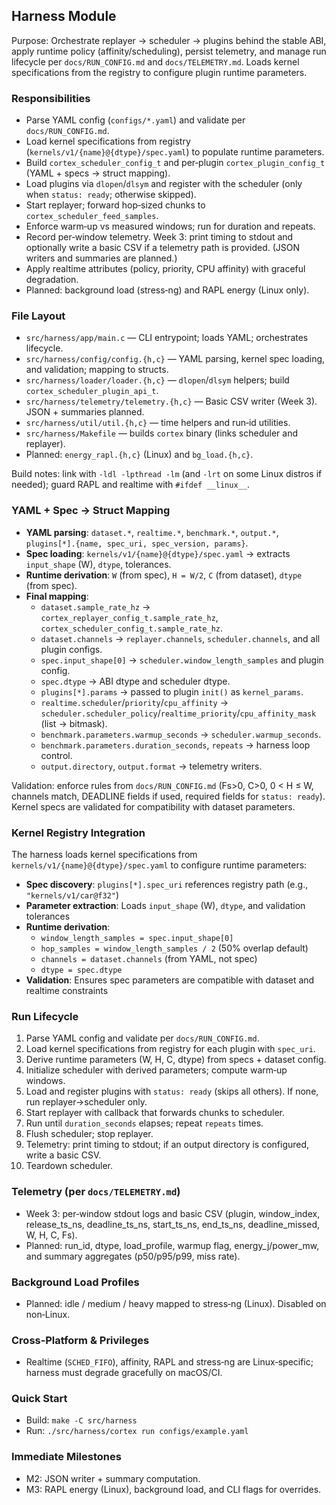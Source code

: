 ## Harness Module

Purpose: Orchestrate replayer → scheduler → plugins behind the stable ABI, apply runtime policy (affinity/scheduling), persist telemetry, and manage run lifecycle per `docs/RUN_CONFIG.md` and `docs/TELEMETRY.md`. Loads kernel specifications from the registry to configure plugin runtime parameters.

### Responsibilities
- Parse YAML config (`configs/*.yaml`) and validate per `docs/RUN_CONFIG.md`.
- Load kernel specifications from registry (`kernels/v1/{name}@{dtype}/spec.yaml`) to populate runtime parameters.
- Build `cortex_scheduler_config_t` and per‑plugin `cortex_plugin_config_t` (YAML + specs → struct mapping).
- Load plugins via `dlopen`/`dlsym` and register with the scheduler (only when `status: ready`; otherwise skipped).
- Start replayer; forward hop‑sized chunks to `cortex_scheduler_feed_samples`.
- Enforce warm‑up vs measured windows; run for duration and repeats.
- Record per‑window telemetry. Week 3: print timing to stdout and optionally write a basic CSV if a telemetry path is provided. (JSON writers and summaries are planned.)
- Apply realtime attributes (policy, priority, CPU affinity) with graceful degradation.
- Planned: background load (stress‑ng) and RAPL energy (Linux only).

### File Layout
- `src/harness/app/main.c` — CLI entrypoint; loads YAML; orchestrates lifecycle.
- `src/harness/config/config.{h,c}` — YAML parsing, kernel spec loading, and validation; mapping to structs.
- `src/harness/loader/loader.{h,c}` — `dlopen`/`dlsym` helpers; build `cortex_scheduler_plugin_api_t`.
- `src/harness/telemetry/telemetry.{h,c}` — Basic CSV writer (Week 3). JSON + summaries planned.
- `src/harness/util/util.{h,c}` — time helpers and run‑id utilities.
- `src/harness/Makefile` — builds `cortex` binary (links scheduler and replayer).
- Planned: `energy_rapl.{h,c}` (Linux) and `bg_load.{h,c}`.

Build notes: link with `-ldl -lpthread -lm` (and `-lrt` on some Linux distros if needed); guard RAPL and realtime with `#ifdef __linux__`.

### YAML + Spec → Struct Mapping
- **YAML parsing**: `dataset.*`, `realtime.*`, `benchmark.*`, `output.*`, `plugins[*].{name, spec_uri, spec_version, params}`.
- **Spec loading**: `kernels/v1/{name}@{dtype}/spec.yaml` → extracts `input_shape` (W), `dtype`, tolerances.
- **Runtime derivation**: `W` (from spec), `H = W/2`, `C` (from dataset), `dtype` (from spec).
- **Final mapping**:
  - `dataset.sample_rate_hz` → `cortex_replayer_config_t.sample_rate_hz`, `cortex_scheduler_config_t.sample_rate_hz`.
  - `dataset.channels` → `replayer.channels`, `scheduler.channels`, and all plugin configs.
  - `spec.input_shape[0]` → `scheduler.window_length_samples` and plugin config.
  - `spec.dtype` → ABI dtype and scheduler dtype.
  - `plugins[*].params` → passed to plugin `init()` as `kernel_params`.
  - `realtime.scheduler`/`priority`/`cpu_affinity` → `scheduler.scheduler_policy`/`realtime_priority`/`cpu_affinity_mask` (list → bitmask).
  - `benchmark.parameters.warmup_seconds` → `scheduler.warmup_seconds`.
  - `benchmark.parameters.duration_seconds`, `repeats` → harness loop control.
  - `output.directory`, `output.format` → telemetry writers.

Validation: enforce rules from `docs/RUN_CONFIG.md` (Fs>0, C>0, 0 < H ≤ W, channels match, DEADLINE fields if used, required fields for `status: ready`). Kernel specs are validated for compatibility with dataset parameters.

### Kernel Registry Integration

The harness loads kernel specifications from `kernels/v1/{name}@{dtype}/spec.yaml` to configure runtime parameters:

- **Spec discovery**: `plugins[*].spec_uri` references registry path (e.g., `"kernels/v1/car@f32"`)
- **Parameter extraction**: Loads `input_shape` (W), `dtype`, and validation tolerances
- **Runtime derivation**:
  - `window_length_samples = spec.input_shape[0]`
  - `hop_samples = window_length_samples / 2` (50% overlap default)
  - `channels = dataset.channels` (from YAML, not spec)
  - `dtype = spec.dtype`
- **Validation**: Ensures spec parameters are compatible with dataset and realtime constraints

### Run Lifecycle
1) Parse YAML config and validate per `docs/RUN_CONFIG.md`.
2) Load kernel specifications from registry for each plugin with `spec_uri`.
3) Derive runtime parameters (W, H, C, dtype) from specs + dataset config.
4) Initialize scheduler with derived parameters; compute warm‑up windows.
5) Load and register plugins with `status: ready` (skips all others). If none, run replayer→scheduler only.
6) Start replayer with callback that forwards chunks to scheduler.
7) Run until `duration_seconds` elapses; repeat `repeats` times.
8) Flush scheduler; stop replayer.
9) Telemetry: print timing to stdout; if an output directory is configured, write a basic CSV.
10) Teardown scheduler.

### Telemetry (per `docs/TELEMETRY.md`)
- Week 3: per‑window stdout logs and basic CSV (plugin, window_index, release_ts_ns, deadline_ts_ns, start_ts_ns, end_ts_ns, deadline_missed, W, H, C, Fs).
- Planned: run_id, dtype, load_profile, warmup flag, energy_j/power_mw, and summary aggregates (p50/p95/p99, miss rate).

### Background Load Profiles
- Planned: idle / medium / heavy mapped to stress‑ng (Linux). Disabled on non‑Linux.

### Cross‑Platform & Privileges
- Realtime (`SCHED_FIFO`), affinity, RAPL and stress‑ng are Linux‑specific; harness must degrade gracefully on macOS/CI.

### Quick Start
- Build: `make -C src/harness`
- Run: `./src/harness/cortex run configs/example.yaml`

### Immediate Milestones
- M2: JSON writer + summary computation.
- M3: RAPL energy (Linux), background load, and CLI flags for overrides.


